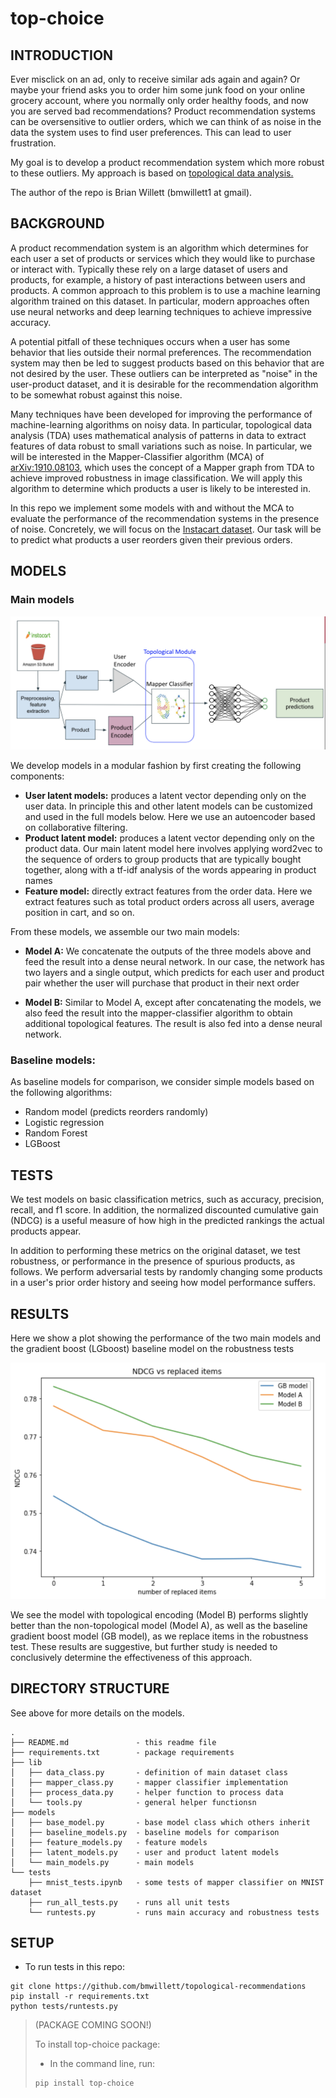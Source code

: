 
# top-choice

## INTRODUCTION

Ever misclick on an ad, only to receive similar ads again and again? Or 
maybe your friend asks you to order him some junk food on your 
online grocery account, where you normally only order healthy foods, 
and now you are served bad recommendations?  Product recommendation systems
can be oversensitive to outlier orders, which we can think of as noise in the
data the system uses to find user preferences.  This can lead to user frustration.

My goal is to develop a product recommendation system which more robust to these outliers.  My approach is based on [topological 
data analysis.](https://en.wikipedia.org/wiki/Topological_data_analysis)

The author of the repo is Brian Willett (bmwillett1 at gmail).

## BACKGROUND

A product recommendation system is an algorithm which determines for each user a set
of products or services which they would like to purchase or interact with.  Typically these
rely on a large dataset of users and products, for example, a history of
past interactions between users and products.  A common approach to this problem is
to use a machine learning algorithm trained on this dataset.  In particular, 
modern approaches often use neural networks and deep learning techniques to 
achieve impressive accuracy.

A potential pitfall of these techniques occurs when a user has some behavior that
lies outside their normal preferences.  The recommendation system may then be led to suggest products based on 
this behavior that are not desired by the user.  These outliers can be interpreted as 
"noise" in the user-product dataset, and it is desirable for the recommendation algorithm to 
be somewhat robust against this noise.

Many techniques have been developed for improving the performance of machine-learning
algorithms on noisy data.  In particular, topological data analysis (TDA) uses mathematical analysis
of patterns in data to extract features of data robust to small variations such as noise.  In 
particular, we will be interested in the Mapper-Classifier algorithm (MCA) of [arXiv:1910.08103](https://arxiv.org/pdf/1910.08103.pdf), 
which uses the concept of a Mapper graph from TDA to achieve improved robustness in image classification.  We will apply this algorithm to determine which products a user is likely to be interested in.
 
In this repo we implement some models with and without the MCA to evaluate
the performance of the recommendation systems in the presence of noise.  Concretely, we will
focus on the [Instacart dataset](https://www.instacart.com/datasets/grocery-shopping-2017).  Our task will be
to predict what products a user reorders given their previous orders.

## MODELS

### Main models

![Models](data/models.png)

We develop models in a modular fashion by first creating the following components:

- **User latent models:** produces a latent vector depending only on the user data.  In principle
this and other latent models can be customized and used in the full models below.  Here we use an
autoencoder based on collaborative filtering.
- **Product latent model:** produces a latent vector depending only on the product data.  Our main
latent model here involves applying word2vec to the sequence of orders to group products
that are typically bought together, along with a tf-idf analysis of the words appearing
in product names
- **Feature model:** directly extract features from the order data.  Here we extract features
such as total product orders across all users, average position in cart, and so on.

From these models, we assemble our two main models:

- **Model A:** We concatenate the outputs of the three models above and
feed the result into a dense neural network.  In our case, the network
has two layers and a single output, which predicts for each user and
product pair whether the user will purchase that product in their next order

- **Model B:** Similar to Model A, except after concatenating the
models, we also feed the result into the mapper-classifier algorithm
to obtain additional topological features.  The result is also fed into
a dense neural network.

### Baseline models:

As baseline models for comparison, we consider simple models based on the following algorithms:

- Random model (predicts reorders randomly)
- Logistic regression
- Random Forest
- LGBoost 

## TESTS

We test models on basic classification metrics, such as accuracy, precision, recall, and f1 score.  In
addition, the normalized discounted cumulative gain (NDCG) is a useful measure
of how high in the predicted rankings the actual products appear.

In addition to performing these metrics on the original dataset, we test
robustness, or performance in the presence of spurious products, as follows. 
We perform adversarial tests by randomly changing some products in a user's prior
order history and seeing how model performance suffers. 

## RESULTS

Here we show a plot showing the performance of the two main models and 
the gradient boost (LGboost) baseline model on the robustness tests

![Robustness tests](data/plot.png)

We see the model with topological encoding (Model B) performs slightly better than the
non-topological model (Model A), as well as the baseline gradient boost model (GB model), as we replace
items in the robustness test.  These results are suggestive, but further study is needed
to conclusively determine the effectiveness of this approach.

## DIRECTORY STRUCTURE

See above for more details on the models.

```
.
├── README.md               - this readme file
├── requirements.txt        - package requirements
├── lib
│   ├── data_class.py       - definition of main dataset class
│   ├── mapper_class.py     - mapper classifier implementation
│   ├── process_data.py     - helper function to process data
│   └── tools.py            - general helper functionsn
├── models
│   ├── base_model.py       - base model class which others inherit
│   ├── baseline_models.py  - baseline models for comparison
│   ├── feature_models.py   - feature models
│   ├── latent_models.py    - user and product latent models
│   └── main_models.py      - main models
└── tests
    ├── mnist_tests.ipynb   - some tests of mapper classifier on MNIST dataset
    ├── run_all_tests.py    - runs all unit tests
    └── runtests.py         - runs main accuracy and robustness tests
```

## SETUP


- To run tests in this repo:

```console
git clone https://github.com/bmwillett/topological-recommendations
pip install -r requirements.txt
python tests/runtests.py
```

> (PACKAGE COMING SOON!) 
>
> To install top-choice package:
>
> - In the command line, run:
> ```console
> pip install top-choice
> ```



